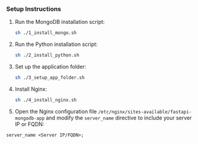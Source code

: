 ### Setup Instructions

1. Run the MongoDB installation script:
   ```bash
   sh ./1_install_mongo.sh
2. Run the Python installation script:
   ```bash
   sh ./2_install_python.sh
3. Set up the application folder:
   ```bash
   sh ./3_setup_app_folder.sh
4. Install Nginx:
   ```bash
   sh ./4_install_nginx.sh
5. Open the Nginx configuration file `/etc/nginx/sites-available/fastapi-mongodb-app` and modify the `server_name` directive to include your server IP or FQDN:
```nginx
server_name <Server IP/FQDN>;


